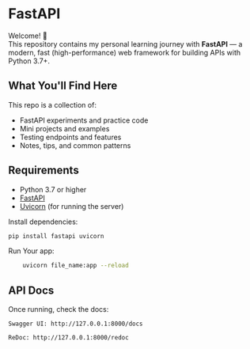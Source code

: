 # FastAPI 

Welcome! 👋  
This repository contains my personal learning journey with **FastAPI** — a modern, fast (high-performance) web framework for building APIs with Python 3.7+.

##  What You'll Find Here

This repo is a collection of:
-  FastAPI experiments and practice code
-  Mini projects and examples
-  Testing endpoints and features
-  Notes, tips, and common patterns

##  Requirements

- Python 3.7 or higher
- [FastAPI](https://fastapi.tiangolo.com/)
- [Uvicorn](https://www.uvicorn.org/) (for running the server)

Install dependencies:
```bash
pip install fastapi uvicorn
```
Run Your app:
```bash
    uvicorn file_name:app --reload
```

## API Docs
Once running, check the docs:

    Swagger UI: http://127.0.0.1:8000/docs

    ReDoc: http://127.0.0.1:8000/redoc

